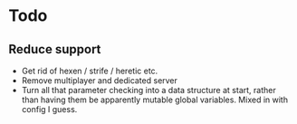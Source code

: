 # Todo

## Reduce support
* Get rid of hexen / strife / heretic etc.
* Remove multiplayer and dedicated server
* Turn all that parameter checking into a data structure at start, rather than having them be apparently mutable global variables. Mixed in with config I guess.


